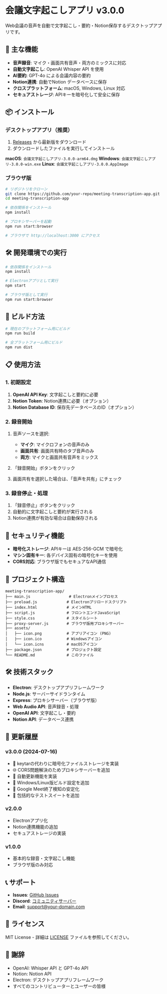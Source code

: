 # 会議文字起こしアプリ v3.0.0

Web会議の音声を自動で文字起こし・要約・Notion保存するデスクトップアプリです。

## 🚀 主な機能

- **音声録音**: マイク・画面共有音声・両方のミックスに対応
- **自動文字起こし**: OpenAI Whisper API を使用
- **AI要約**: GPT-4o による会議内容の要約
- **Notion連携**: 自動でNotion データベースに保存
- **クロスプラットフォーム**: macOS, Windows, Linux 対応
- **セキュアストレージ**: APIキーを暗号化して安全に保存

## 📦 インストール

### デスクトップアプリ（推奨）

1. [Releases](https://github.com/your-repo/meeting-transcription-app/releases) から最新版をダウンロード
2. ダウンロードしたファイルを実行してインストール

**macOS**: `会議文字起こしアプリ-3.0.0-arm64.dmg`
**Windows**: `会議文字起こしアプリ-3.0.0-win.exe`
**Linux**: `会議文字起こしアプリ-3.0.0.AppImage`

### ブラウザ版

```bash
# リポジトリをクローン
git clone https://github.com/your-repo/meeting-transcription-app.git
cd meeting-transcription-app

# 依存関係をインストール
npm install

# プロキシサーバーを起動
npm run start:browser

# ブラウザで http://localhost:3000 にアクセス
```

## 🛠️ 開発環境での実行

```bash
# 依存関係をインストール
npm install

# Electronアプリとして実行
npm start

# ブラウザ版として実行
npm run start:browser
```

## 🔧 ビルド方法

```bash
# 現在のプラットフォーム用にビルド
npm run build

# 全プラットフォーム用にビルド
npm run dist
```

## 📋 使用方法

### 1. 初期設定

1. **OpenAI API Key**: 文字起こしと要約に必要
2. **Notion Token**: Notion連携に必要（オプション）
3. **Notion Database ID**: 保存先データベースのID（オプション）

### 2. 録音開始

1. 音声ソースを選択:
   - **マイク**: マイクロフォンの音声のみ
   - **画面共有**: 画面共有時のタブ音声のみ
   - **両方**: マイクと画面共有音声をミックス

2. 「録音開始」ボタンをクリック
3. 画面共有を選択した場合は、「音声を共有」にチェック

### 3. 録音停止・処理

1. 「録音停止」ボタンをクリック
2. 自動的に文字起こしと要約が実行される
3. Notion連携が有効な場合は自動保存される

## 🔐 セキュリティ機能

- **暗号化ストレージ**: APIキーは AES-256-GCM で暗号化
- **マシン固有キー**: 各デバイス固有の暗号化キーを使用
- **CORS対応**: ブラウザ版でもセキュアなAPI通信

## 📁 プロジェクト構造

```
meeting-transcription-app/
├── main.js                 # Electronメインプロセス
├── preload.js             # Electronプリロードスクリプト
├── index.html             # メインHTML
├── script.js              # フロントエンドJavaScript
├── style.css              # スタイルシート
├── proxy-server.js        # ブラウザ版用プロキシサーバー
├── assets/
│   ├── icon.png           # アプリアイコン (PNG)
│   ├── icon.ico           # Windowsアイコン
│   └── icon.icns          # macOSアイコン
├── package.json           # プロジェクト設定
└── README.md              # このファイル
```

## 🛠️ 技術スタック

- **Electron**: デスクトップアプリフレームワーク
- **Node.js**: サーバーサイドランタイム
- **Express**: プロキシサーバー（ブラウザ版）
- **Web Audio API**: 音声録音・処理
- **OpenAI API**: 文字起こし・要約
- **Notion API**: データベース連携

## 🔄 更新履歴

### v3.0.0 (2024-07-16)
- 🔧 keytarの代わりに暗号化ファイルストレージを実装
- 🌐 CORS問題解決のためプロキシサーバーを追加
- 🔄 自動更新機能を実装
- 📱 Windows/Linux版ビルド設定を追加
- 🎯 Google Meet終了検知の安定化
- 🧪 包括的なテストスイートを追加

### v2.0.0
- Electronアプリ化
- Notion連携機能の追加
- セキュアストレージの実装

### v1.0.0
- 基本的な録音・文字起こし機能
- ブラウザ版のみ対応

## 📞 サポート

- **Issues**: [GitHub Issues](https://github.com/your-repo/meeting-transcription-app/issues)
- **Discord**: [コミュニティサーバー](https://discord.gg/your-server)
- **Email**: support@your-domain.com

## 📄 ライセンス

MIT License - 詳細は [LICENSE](LICENSE) ファイルを参照してください。

## 🙏 謝辞

- OpenAI: Whisper API と GPT-4o API
- Notion: Notion API
- Electron: デスクトップアプリフレームワーク
- すべてのコントリビューターとユーザーの皆様